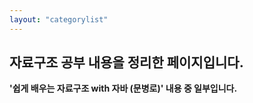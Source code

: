 ```yaml
---
layout: "categorylist"
---
```

## 자료구조 공부 내용을 정리한 페이지입니다.
<div class="notice--danger">
    <b>'쉽게 배우는 자료구조 with 자바 (문병로)' 내용 중 일부입니다.</b>
</div>